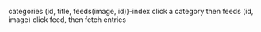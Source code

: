 categories (id, title, feeds(image, id))-index
  click a category then
    feeds (id, image)
      click feed, then fetch entries

